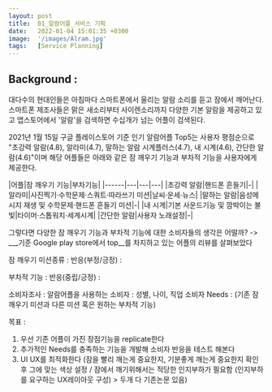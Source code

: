 ```yaml
---
layout: post
title:  01_알람어플_서비스 기획
date:   2022-01-04 15:01:35 +0300
image:  '/images/Alram.jpg'
tags:   [Service Planning]
---
```


## Background :
대다수의 현대인들은 아침마다 스마트폰에서 울리는 알람 소리를 듣고 잠에서 깨어난다. 
스마트폰 제조사들은 맑은 새소리부터 사이렌소리까지 다양한 기본 알람을 제공하고 있고 앱스토어에서 '알람'을 검색하면 수십개가 넘는 어플이 검색된다. 

2021년 1월 15일 구글 플레이스토어 기준 인기 알람어플 Top5는 사용자 평점순으로 "초강력 알람(4.8), 알라미(4.7), 말하는 알람 시계플러스(4.7), 내 시계(4.6), 간단한 알람(4.6)"이며 해당 어플들은 아래와 같은 잠 깨우기 기능과 부차적 기능을 사용자에게 제공한다.

|어플|잠 깨우기 기능|부차기능|
|------|---|---|---|
|초강력 알람|핸드폰 흔들기|-|
|알라미|사진찍기·수학문제·스쿼트·따라쓰기 미션|날씨·운세·뉴스|
|말하는 알람|음성메시지 재생 및 수학문제·핸드폰 흔들기 미션|-|
|내 시계|기본 사운드기능 및 깜박이는 불빛|타이머·스톱워치·세계시계|
|간단한 알람|사용자 노래설정|-|


그렇다면 다양한 잠 깨우기 기능과 부차적 기능에 대한 소비자들의 생각은 어떨까? ->
 ___기준 Google play store에서 top__를 차지하고 있는 어플의 리뷰를 살펴보았다

잠 깨우기 미션종류 : 
반응(부정/긍정) : 

부차적 기능 :
반응(중립/긍정) : 


소비자조사 :
알람어플을 사용하는 소비자 : 성별, 나이, 직업 
소비자 Needs : (기존 잠 깨우기 미션과 다른 미션 혹은 원하는 부차적 기능)


목표 : 
1. 우선 기존 어플이 가진 장점기능을 replicate한다
2. 추가적인 Needs를 충족하는 기능을 개발해 소비자 반응을 테스트 해본다
3. UI UX를 최적화한다 
(잠을 빨리 깨는게 중요한지, 기분좋게 깨는게 중요한지 확인 후 그에 맞는 색상 설정 / 
잠에서 깨기위해서는 적당한 인지부하가 필요함 (인지부하를 요구하는 UX레이아웃 구성) > 두개 다 기존논문 있음)


